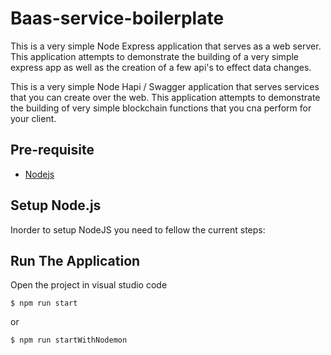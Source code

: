 # Baas-service-boilerplate

This is a very simple Node Express application that serves as a web server. This application attempts to demonstrate the building of a very simple express app as well as the creation of a few api's to effect data changes.

This is a very simple Node Hapi / Swagger application that serves services that you can create over the web. This application attempts to demonstrate the building of very simple blockchain functions that you cna perform for your client.

## Pre-requisite

- [Nodejs](https://www.digitalocean.com/community/tutorials/how-to-install-node-js-on-ubuntu-20-04)

## Setup Node.js

Inorder to setup NodeJS you need to fellow the current steps:

## Run The Application

Open the project in visual studio code

```
$ npm run start
```

or

```
$ npm run startWithNodemon
```
